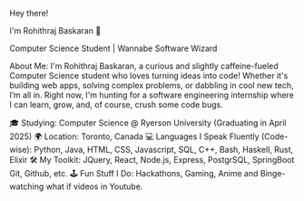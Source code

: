 Hey there! 

I'm Rohithraj Baskaran 👋

Computer Science Student | Wannabe Software Wizard

About Me:
I'm Rohithraj Baskaran, a curious and slightly caffeine-fueled Computer Science student who loves turning ideas into code! Whether it's building web apps, solving complex problems, or dabbling in cool new tech, I’m all in. Right now, I'm hunting for a software engineering internship where I can learn, grow, and, of course, crush some code bugs.

🎓 Studying: Computer Science @ Ryerson University (Graduating in April 2025)
🌍 Location: Toronto, Canada
💻 Languages I Speak Fluently (Code-wise): Python, Java, HTML, CSS, Javascript, SQL, C++, Bash, Haskell, Rust, Elixir
🛠️ My Toolkit: JQuery, React, Node.js, Express, PostgrSQL, SpringBoot Git, Github,  etc.
🕹️ Fun Stuff I Do: Hackathons, Gaming, Anime and Binge-watching what if videos in Youtube.

<!---
rohithrajbaskaran/rohithrajbaskaran is a ✨ special ✨ repository because its `README.md` (this file) appears on your GitHub profile.
You can click the Preview link to take a look at your changes.
--->
